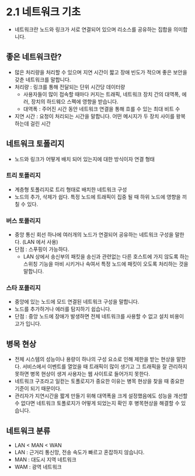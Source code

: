 # 2.1 네트워크 기초
- 네트워크란 노드와 링크가 서로 연결되어 있으며 리소스를 공유하는 집합을 의미합니다.

## 좋은 네트워크란?
- 많은 처리량을 처리할 수 있으며 지연 시간이 짧고 장애 빈도가 적으며 좋은 보안을 갖춘 네트워크를 말합니다.
- 처리량 : 링크를 통해 전달되는 단위 시간당 데이터량
    - 사용자들이 많이 접속할 때마다 커지는 트래픽, 네트워크 장치 간의 대역폭, 에러, 장치의 하드웨으 스펙에 영향을 받습니다.
    - 대역폭 : 주어진 시간 동안 네트워크 연결을 통해 흐를 수 있는 최대 비트 수
- 지연 시간 : 요청이 처리되는 시간을 말합니다. 어떤 메시지가 두 장치 사이를 왕복하는데 걸린 시간

## 네트워크 토폴리지
- 노드와 링크가 어떻게 배치 되어 있는지에 대한 방식이자 연결 형태

### 트리 토폴리지
- 계층형 토폴리지로 트리 형태로 배치한 네트워크 구성
- 노드의 추가, 삭제가 쉽다. 특정 노드에 트래픽이 집중 될 때 하위 노드에 영향을 끼칠 수 있다.

### 버스 토폴리지
- 중앙 통신 회선 하나에 여러개의 노드가 연결되어 공유하는 네트워크 구성을 말한다. (LAN 에서 사용)
- 단점 : 스푸핑이 가능하다. 
    - LAN 상에서 송신부의 패킷을 송신과 관련없는 다른 호스트에 가지 않도록 하는 스위칭 기능을 마비 시키거나 속여서 특정 노드에 패킷이 오도록 처리하는 것을 말합니다.

### 스타 포폴리지
- 중앙에 있는 노드에 모드 연결된 네트워크 구성을 말합니다.
- 노드를 추가하거나 에러를 탐지하기 쉽습니다.
- 단점 : 중앙 노드에 장애가 발생하면 전체 네트워크를 사용할 수 없고 설치 비용이 고가 입니다.

## 병목 현상
- 전체 시스템의 성능이나 용량이 하나의 구성 요소로 인해 제한을 받는 현상을 말한다. 서비스에서 이벤트를 열었을 때 트래픽이 많이 생기고 그 트래픽을 잘 관리하지 못하면 병목 현상이 생겨 사용자는 웹 사이트로 들어가지 못한다.
- 네트워크 구조라고 일컫는 토폴로지가 중요한 이유는 병목 현상을 찾을 때 중요한 기준이 되기 때문이다.
- 관리자가 지연시간을 짧게 만들기 위해 대역폭을 크게 설정했음에도 성능을 개선할 수 없다면 네트워크 토폴로지가 어떻게 되었는지 확인 후 병목현상을 해결할 수 있습니다.

## 네트워크 분류
- LAN < MAN < WAN
- LAN : 근거리 통신망, 전송 속도가 빠르고 혼잡하지 않습니다.
- MAN : 대도시 지역 네트워크
- WAM : 광역 네트워크